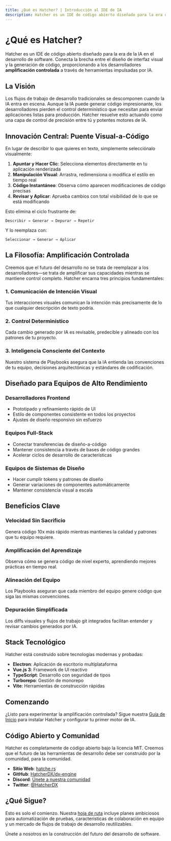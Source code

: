 ```yaml
---
title: ¿Qué es Hatcher? | Introducción al IDE de IA
description: Hatcher es un IDE de código abierto diseñado para la era de la IA en el desarrollo de software. Conecta la brecha entre el diseño de interfaz visual y la generación de código con amplificación controlada.
---
```


# ¿Qué es Hatcher?

Hatcher es un IDE de código abierto diseñado para la era de la IA en el desarrollo de software. Conecta la brecha entre el diseño de interfaz visual y la generación de código, proporcionando a los desarrolladores **amplificación controlada** a través de herramientas impulsadas por IA.

## La Visión

Los flujos de trabajo de desarrollo tradicionales se descomponen cuando la IA entra en escena. Aunque la IA puede generar código impresionante, los desarrolladores pierden el control determinístico que necesitan para enviar aplicaciones listas para producción. Hatcher resuelve esto actuando como una capa de control de precisión entre tú y potentes motores de IA.

## Innovación Central: Puente Visual-a-Código

En lugar de describir lo que quieres en texto, simplemente selecciónalo visualmente:

1. **Apuntar y Hacer Clic**: Selecciona elementos directamente en tu aplicación renderizada
2. **Manipulación Visual**: Arrastra, redimensiona o modifica el estilo en tiempo real
3. **Código Instantáneo**: Observa cómo aparecen modificaciones de código precisas
4. **Revisar y Aplicar**: Aprueba cambios con total visibilidad de lo que se está modificando

Esto elimina el ciclo frustrante de:

```
Describir → Generar → Depurar → Repetir
```

Y lo reemplaza con:

```
Seleccionar → Generar → Aplicar
```

## La Filosofía: Amplificación Controlada

Creemos que el futuro del desarrollo no se trata de reemplazar a los desarrolladores—se trata de amplificar sus capacidades mientras se mantiene control completo. Hatcher encarna tres principios fundamentales:

### 1. Comunicación de Intención Visual

Tus interacciones visuales comunican la intención más precisamente de lo que cualquier descripción de texto podría.

### 2. Control Determinístico

Cada cambio generado por IA es revisable, predecible y alineado con los patrones de tu proyecto.

### 3. Inteligencia Consciente del Contexto

Nuestro sistema de Playbooks asegura que la IA entienda las convenciones de tu equipo, decisiones arquitectónicas y estándares de codificación.

## Diseñado para Equipos de Alto Rendimiento

### Desarrolladores Frontend

- Prototipado y refinamiento rápido de UI
- Estilo de componentes consistente en todos los proyectos
- Ajustes de diseño responsivo sin esfuerzo

### Equipos Full-Stack

- Conectar transferencias de diseño-a-código
- Mantener consistencia a través de bases de código grandes
- Acelerar ciclos de desarrollo de características

### Equipos de Sistemas de Diseño

- Hacer cumplir tokens y patrones de diseño
- Generar variaciones de componentes automáticamente
- Mantener consistencia visual a escala

## Beneficios Clave

### Velocidad Sin Sacrificio

Genera código 10x más rápido mientras mantienes la calidad y patrones que tu equipo requiere.

### Amplificación del Aprendizaje

Observa cómo se genera código de nivel experto, aprendiendo mejores prácticas en tiempo real.

### Alineación del Equipo

Los Playbooks aseguran que cada miembro del equipo genere código que siga las mismas convenciones.

### Depuración Simplificada

Los diffs visuales y flujos de trabajo git integrados facilitan entender y revisar cambios generados por IA.

## Stack Tecnológico

Hatcher está construido sobre tecnologías modernas y probadas:

- **Electron**: Aplicación de escritorio multiplataforma
- **Vue.js 3**: Framework de UI reactivo
- **TypeScript**: Desarrollo con seguridad de tipos
- **Turborepo**: Gestión de monorepo
- **Vite**: Herramientas de construcción rápidas

## Comenzando

¿Listo para experimentar la amplificación controlada? Sigue nuestra [Guía de Inicio](/es/getting-started) para instalar Hatcher y configurar tu primer motor de IA.

## Código Abierto y Comunidad

Hatcher es completamente de código abierto bajo la licencia MIT. Creemos que el futuro de las herramientas de desarrollo debe ser construido por la comunidad, para la comunidad.

- **Sitio Web**: [hatche.rs](https://hatche.rs)
- **GitHub**: [HatcherDX/dx-engine](https://github.com/HatcherDX/dx-engine)
- **Discord**: [Únete a nuestra comunidad](https://discord.gg/hatcher)
- **Twitter**: [@HatcherDX](https://twitter.com/HatcherDX)

## ¿Qué Sigue?

Esto es solo el comienzo. Nuestra [hoja de ruta](/es/roadmap) incluye planes ambiciosos para automatización de pruebas, características de colaboración en equipo y un mercado de flujos de trabajo de desarrollo reutilizables.

Únete a nosotros en la construcción del futuro del desarrollo de software.
